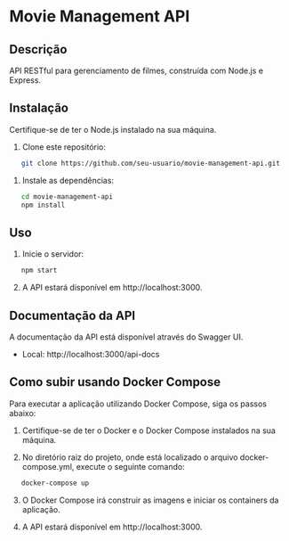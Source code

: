 # Movie Management API

## Descrição
API RESTful para gerenciamento de filmes, construída com Node.js e Express.

## Instalação
Certifique-se de ter o Node.js instalado na sua máquina.

1. Clone este repositório:
```bash
   git clone https://github.com/seu-usuario/movie-management-api.git
```

1. Instale as dependências:
```bash
   cd movie-management-api
   npm install
```


## Uso

1. Inicie o servidor:
```bash
   npm start
```

2. A API estará disponível em http://localhost:3000.


## Documentação da API
A documentação da API está disponível através do Swagger UI.

- Local: http://localhost:3000/api-docs


## Como subir usando Docker Compose
Para executar a aplicação utilizando Docker Compose, siga os passos abaixo:

1. Certifique-se de ter o Docker e o Docker Compose instalados na sua máquina.

2. No diretório raiz do projeto, onde está localizado o arquivo docker-compose.yml, execute o seguinte comando:
 ```bash
    docker-compose up
```

3. O Docker Compose irá construir as imagens e iniciar os containers da aplicação.

4. A API estará disponível em http://localhost:3000.
